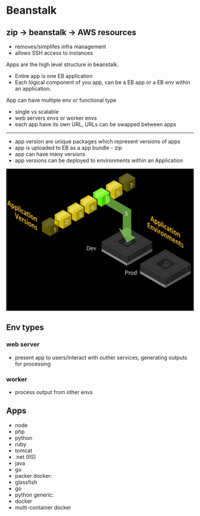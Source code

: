# Beanstalk

zip -> beanstalk -> AWS resources
----

* removes/simplifes infra management
* allows SSH access to instances

Apps are the high level structure in beanstalk.

- Entire app is one EB application
- Each logical component of you app, can be a EB app or a EB env within an application.

App can have multiple env or functional type
* single vs scalable
* web servers envs or worker envs
* each app have its own URL, URLs can be swapped between apps

----

* app version are unique packages which represent versions of apps
* app is uploaded to EB as a app bundle - zip
* app can have many versions
* app versions can be deployed to environments within an Application

![alt](./images/beanstalk.png)

## Env types

### web server
- present app to users/interact with outher services, generating outputs for processing
### worker
- process output from other envs

## Apps

* node
* php
* python
* ruby
* tomcat
* .net (IIS)
* java
* go
* packer
docker:
* glassfish
* go
* python
generic:
* docker
* multi-container docker